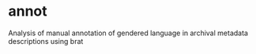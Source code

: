 # annot
Analysis of manual annotation of gendered language in archival metadata descriptions using brat
